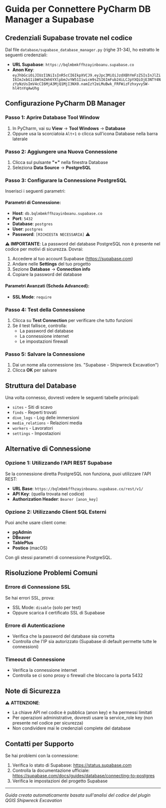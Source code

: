 # Guida per Connettere PyCharm DB Manager a Supabase

## Credenziali Supabase trovate nel codice

Dal file `database/supabase_database_manager.py` (righe 31-34), ho estratto le seguenti credenziali:

- **URL Supabase**: `https://bqlmbmkffhzayinboanu.supabase.co`
- **Anon Key**: `eyJhbGciOiJIUzI1NiIsInR5cCI6IkpXVCJ9.eyJpc3MiOiJzdXBhYmFzZSIsInJlZiI6ImJxbG1ibWtmZmh6YXlpbmJvYW51Iiwicm9sZSI6ImFub24iLCJpYXQiOjE3NTY4NzYyNzUsImV4cCI6MjA3MjQ1MjI3NX0.namIzY2eLMuBwk_FRFWizFzhxyvySW-hl4tnYqAwUhg`

## Configurazione PyCharm DB Manager

### Passo 1: Aprire Database Tool Window
1. In PyCharm, vai su **View** → **Tool Windows** → **Database**
2. Oppure usa la scorciatoia `Alt+1` o clicca sull'icona Database nella barra laterale

### Passo 2: Aggiungere una Nuova Connessione
1. Clicca sul pulsante **"+"** nella finestra Database
2. Seleziona **Data Source** → **PostgreSQL**

### Passo 3: Configurare la Connessione PostgreSQL
Inserisci i seguenti parametri:

#### Parametri di Connessione:
- **Host**: `db.bqlmbmkffhzayinboanu.supabase.co`
- **Port**: `5432`
- **Database**: `postgres`
- **User**: `postgres`
- **Password**: `[RICHIESTA NECESSARIA]` ⚠️

⚠️ **IMPORTANTE**: La password del database PostgreSQL non è presente nel codice per motivi di sicurezza. Dovrai:
1. Accedere al tuo account Supabase (https://supabase.com)
2. Andare nelle **Settings** del tuo progetto
3. Sezione **Database** → **Connection info**
4. Copiare la password del database

#### Parametri Avanzati (Scheda Advanced):
- **SSL Mode**: `require`

### Passo 4: Test della Connessione
1. Clicca su **Test Connection** per verificare che tutto funzioni
2. Se il test fallisce, controlla:
   - La password del database
   - La connessione internet
   - Le impostazioni firewall

### Passo 5: Salvare la Connessione
1. Dai un nome alla connessione (es. "Supabase - Shipwreck Excavation")
2. Clicca **OK** per salvare

## Struttura del Database

Una volta connesso, dovresti vedere le seguenti tabelle principali:
- `sites` - Siti di scavo
- `finds` - Reperti trovati
- `dive_logs` - Log delle immersioni
- `media_relations` - Relazioni media
- `workers` - Lavoratori
- `settings` - Impostazioni

## Alternative di Connessione

### Opzione 1: Utilizzando l'API REST Supabase
Se la connessione diretta PostgreSQL non funziona, puoi utilizzare l'API REST:
- **URL Base**: `https://bqlmbmkffhzayinboanu.supabase.co/rest/v1/`
- **API Key**: (quella trovata nel codice)
- **Authorization Header**: `Bearer [anon_key]`

### Opzione 2: Utilizzando Client SQL Esterni
Puoi anche usare client come:
- **pgAdmin**
- **DBeaver**
- **TablePlus**
- **Postico** (macOS)

Con gli stessi parametri di connessione PostgreSQL.

## Risoluzione Problemi Comuni

### Errore di Connessione SSL
Se hai errori SSL, prova:
- SSL Mode: `disable` (solo per test)
- Oppure scarica il certificato SSL di Supabase

### Errore di Autenticazione
- Verifica che la password del database sia corretta
- Controlla che l'IP sia autorizzato (Supabase di default permette tutte le connessioni)

### Timeout di Connessione
- Verifica la connessione internet
- Controlla se ci sono proxy o firewall che bloccano la porta 5432

## Note di Sicurezza

⚠️ **ATTENZIONE**: 
- La chiave API nel codice è pubblica (anon key) e ha permessi limitati
- Per operazioni administrative, dovresti usare la service_role key (non presente nel codice per sicurezza)
- Non condividere mai le credenziali complete del database

## Contatti per Supporto

Se hai problemi con la connessione:
1. Verifica lo stato di Supabase: https://status.supabase.com
2. Controlla la documentazione ufficiale: https://supabase.com/docs/guides/database/connecting-to-postgres
3. Verifica le impostazioni del progetto Supabase

---

*Guida creata automaticamente basata sull'analisi del codice del plugin QGIS Shipwreck Excavation*